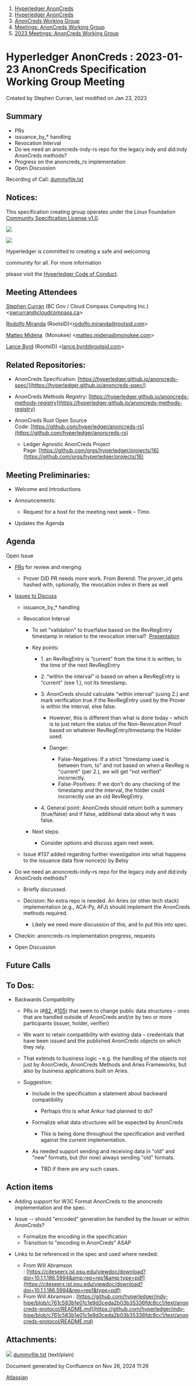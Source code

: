 1. [Hyperledger AnonCreds](index.html)
2. [Hyperledger AnonCreds](Hyperledger-AnonCreds_20283406.html)
3. [AnonCreds Working Group](AnonCreds-Working-Group_20291468.html)
4. [Meetings: AnonCreds Working Group](20291486.html)
5. [2023 Meetings: AnonCreds Working Group](20295076.html)

# Hyperledger AnonCreds : 2023-01-23 AnonCreds Specification Working Group Meeting

Created by Stephen Curran, last modified on Jan 23, 2023

## Summary

- PRs
- issuance\_by\_* handling
- Revocation Interval
- Do we need an anoncreds-indy-rs repo for the legacy indy and did:indy AnonCreds methods?
- Progress on the anoncreds\_rs implementation
- Open Discussion

Recording of Call: [dummyfile.txt](#)

## Notices:

This specification creating group operates under the Linux Foundation [Community Specification License v1.0](https://github.com/hyperledger/anoncreds-spec/blob/main/1._Community_Specification_License-v1.md).

![](https://wiki.hyperledger.org/download/attachments/29034696/Antitrustnotice.png?version=1&modificationDate=1581695654000&api=v2)

![](https://wiki.hyperledger.org/download/attachments/2392771/welcome.png?version=2&modificationDate=1572450107000&api=v2)

Hyperledger is committed to creating a safe and welcoming

community for all. For more information

please visit the [Hyperledger Code of Conduct](https://lf-hyperledger.atlassian.net/wiki/spaces/HYP/pages/19595281/Hyperledger+Code+of+Conduct).

## Meeting Attendees

[Stephen Curran](https://lf-hyperledger.atlassian.net/wiki/people/557058:d676f135-ecd6-465b-b7eb-f87976bf4569?ref=confluence) (BC Gov / Cloud Compass Computing Inc.) &lt;swcurran@cloudcompass.ca&gt;

[Rodolfo Miranda](https://lf-hyperledger.atlassian.net/wiki/people/557058:a5a62b78-cc75-4d00-80c0-df455129302a?ref=confluence) (RootsID)&lt;rodolfo.miranda@rootsid.com&gt;

[Matteo Midena](https://lf-hyperledger.atlassian.net/wiki/people/712020:6d8efac9-b483-4b2e-a418-0b2e34e7aba4?ref=confluence)  (Monokee) &lt;[matteo.midena@monokee.com](mailto:matteo.midena@monokee.com)&gt;

[Lance Byrd](https://lf-hyperledger.atlassian.net/wiki/people/6346b13f754fb6b373b9af19?ref=confluence) (RootsID) &lt;lance.byrd@rootsid.com&gt;

## Related Repositories:

- AnonCreds Specification: [https://hyperledger.github.io/anoncreds-spec/](https://hyperledger.github.io/anoncreds-spec/)
- AnonCreds Methods Registry: [https://hyperledger.github.io/anoncreds-methods-registry](https://hyperledger.github.io/anoncreds-methods-registry)
- AnonCreds Rust Open Source Code: [https://github.com/hyperledger/anoncreds-rs](https://github.com/hyperledger/anoncreds-rs)
  
  - Ledger Agnostic AnonCreds Project Page: [https://github.com/orgs/hyperledger/projects/16](https://github.com/orgs/hyperledger/projects/16)

## Meeting Preliminaries:

- Welcome and Introductions
- Announcements:
  
  - Request for a host for the meeting next week – Timo
- Updates the Agenda

## Agenda

Open Issue

- [PRs](https://github.com/hyperledger/anoncreds-spec/pulls) for review and merging
  
  - Prover DID PR needs more work. From Berend: The prover\_id gets hashed with, optionally, the revocation index in there as well
- [Issues to Discuss](https://github.com/hyperledger/anoncreds-spec/labels/Discuss%20at%20Meeting)
  
  - issuance\_by\_* handling
  - Revocation Interval
    
    - To set "validation" to true/false based on the RevRegEntry timestamp in relation to the revocation interval?  [Presentation](https://docs.google.com/presentation/d/11hXNz_BKOx-ljEGj6cXB1dwnEgEBg3ocqoyR7lgZW1I/edit?usp=share_link)
    - Key points:
      
      - 1\. an RevRegEntry is “current” from the time it is written, to the time of the next RevRegEntry
      - 2\. “within the interval” is based on when a RevRegEntry is “current” (see 1.), not its timestamp.
      - 3\. AnonCreds should calculate “within interval” (using 2.) and mark verification true if the RevRegEntry used by the Prover is within the interval, else false.
        
        - However, this is different than what is done today – which is to just return the status of the Non-Revocation Proof based on whatever RevRegEntry/timestamp the Holder used.
        - Danger:
          
          - False-Negatives: If a strict "timestamp used is between from, to" and not based on when a RevReg is "current" (per 2.), we will get "not verified" incorrectly.
          - False-Positives: If we don't do any checking of the timestamp and the interval, the holder could incorrectly use an old RevRegEntry.
      - 4\. General point: AnonCreds should return both a summary (true/false) and if false, additional data about why it was false.
    - Next steps:
      
      - Consider options and discuss again next week.
  - Issue #137 added regarding further investigation into what happens to the issuance data flow nonce(s) by Belsy
- Do we need an anoncreds-indy-rs repo for the legacy indy and did:indy AnonCreds methods?
  
  - Briefly discussed.
  - Decision: No extra repo is needed. An Aries (or other tech stack) implementation (e.g., ACA-Py, AFJ) should implement the AnonCreds methods required.
    
    - Likely we need more discussion of this, and to put this into spec.
- Checkin: anoncreds-rs implementation progress, requests
- Open Discussion

## Future Calls

## To Dos:

- Backwards Compatibility
  
  - PRs in (#[82](https://github.com/hyperledger/anoncreds-spec/pull/82), #[105](https://github.com/hyperledger/anoncreds-spec/pull/105)) that seem to change public data structures – ones that are handled outside of AnonCreds and/or by two or more participants (issuer, holder, verifier)
  - We want to retain compatibility with existing data – credentials that have been issued and the published AnonCreds objects on which they rely.
  - That extends to business logic – e.g. the handling of the objects not just by AnonCreds, AnonCreds Methods and Aries Frameworks, but also by business applications built on Aries.
  - Suggestion:
    
    - Include in the specification a statement about backward compatibility
      
      - Perhaps this is what Ankur had planned to do?
    - Formalize what data structures will be expected by AnonCreds
      
      - This is being done throughout the specification and verified against the current implementation.
    - As needed support sending and receiving data in "old" and "new" formats, but (for now) always sending "old" formats.
      
      - TBD if there are any such cases.

## Action items

- Adding support for W3C Format AnonCreds to the anoncreds implementation and the spec.
- Issue -- should "encoded" generation be handled by the Issuer or within AnonCreds?
  
  - Formalize the encoding in the specification
  - Transition to "encoding in AnonCreds" ASAP
- Links to be referenced in the spec and used where needed:
  
  - From Will Abramson : [https://citeseerx.ist.psu.edu/viewdoc/download?doi=10.1.1.186.5994&amp;rep=rep1&amp;type=pdf](https://citeseerx.ist.psu.edu/viewdoc/download?doi=10.1.1.186.5994&rep=rep1&type=pdf)
  - From Will Abramson : [https://github.com/hyperledger/indy-hipe/blob/c761c583b1e01c1e9d3ceda2b03b35336fdc8cc1/text/anoncreds-protocol/README.md](https://github.com/hyperledger/indy-hipe/blob/c761c583b1e01c1e9d3ceda2b03b35336fdc8cc1/text/anoncreds-protocol/README.md)

## Attachments:

![](images/icons/bullet_blue.gif) [dummyfile.txt](attachments/20291776/20295083.txt) (text/plain)

Document generated by Confluence on Nov 26, 2024 11:26

[Atlassian](http://www.atlassian.com/)
